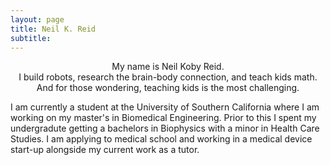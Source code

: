 ```yaml
---
layout: page
title: Neil K. Reid
subtitle: 
---
```


<div align="center">My name is Neil Koby Reid.  <br />
  I build robots, research the brain-body connection, and teach kids math.  <br />
  And for those wondering, teaching kids is the most challenging. </div>

  I am currently a student at the University of Southern California where I am working on my master's in Biomedical Engineering. Prior to this I spent my undergradute getting a bachelors in Biophysics with a minor in Health Care Studies. I am applying to medical school and working in a medical device start-up alongside my current work as a tutor.
